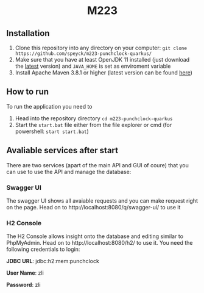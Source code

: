 <h1 align="center">M223</h1>

## Installation
1. Clone this repository into any directory on your computer: `git clone https://github.com/speyck/m223-punchclock-quarkus/` 
2. Make sure that you have at least OpenJDK 11 installed (just download the [latest](https://openjdk.java.net/projects/jdk/) version) and `JAVA_HOME` is set as enviroment variable
3. Install Apache Maven 3.8.1 or higher (latest version can be found [here](https://maven.apache.org/download.cgi))

## How to run
To run the application you need to
1. Head into the repository directory `cd m223-punchclock-quarkus`
2. Start the `start.bat` file either from the file explorer or cmd (for powershell: `start start.bat`)
 
## Avaliable services after start
There are two services (apart of the main API and GUI of coure) that you can use to use the API and manage the database:

### Swagger UI
The swagger UI shows all avaiable requests and you can make request right on the page.
Head on to http://localhost:8080/q/swagger-ui/ to use it

### H2 Console
The H2 Console allows insight onto the database and editing similar to PhpMyAdmin.
Head on to http://localhost:8080/h2/ to use it. You need the following credentials to login:

**JDBC URL**: jdbc:h2:mem:punchclock

**User Name**: zli

**Password**: zli
